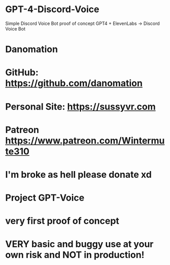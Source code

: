 # GPT-4-Discord-Voice
Simple Discord Voice Bot proof of concept
GPT4 + ElevenLabs -> Discord Voice Bot
##
# Danomation
# GitHub: https://github.com/danomation
# Personal Site: https://sussyvr.com
# Patreon https://www.patreon.com/Wintermute310
# I'm broke as hell please donate xd
##


##
# Project GPT-Voice
# very first proof of concept
# VERY basic and buggy use at your own risk and NOT in production!
##
